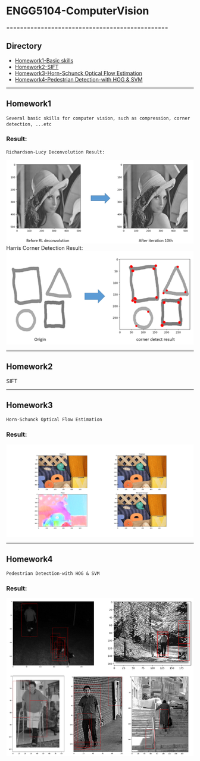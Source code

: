 # ENGG5104-ComputerVision
===============================================

## Directory
* [Homework1-Basic skills](./homework1)
* [Homework2-SIFT](./homework2)
* [Homework3-Horn-Schunck Optical Flow Estimation](./homework3)
* [Homework4-Pedestrian Detection-with HOG & SVM](./homework4)


****
## **Homework1**
	Several basic skills for computer vision, such as compression, corner detection, ...etc

### Result:
	Richardson-Lucy Deconvolution Result:
![Example](./homework1/result/RL-show.PNG "result")
	Harris Corner Detection Result:
![Example](./homework1/result/Harris-show.PNG "result")

****
## **Homework2**
SIFT

****
## **Homework3**
	Horn-Schunck Optical Flow Estimation

### Result:
![Example](./homework3/result/result-1.png "result")

****
## **Homework4**
	Pedestrian Detection-with HOG & SVM

### Result:
![Example](./homework4/result/PD-show.PNG "result")